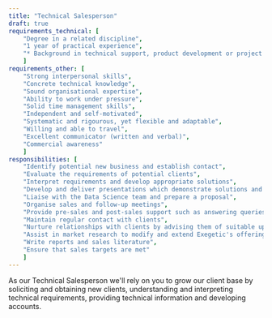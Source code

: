 ```yaml
---
title: "Technical Salesperson"
draft: true
requirements_technical: [
	"Degree in a related discipline",
	"1 year of practical experience",
	"* Background in technical support, product development or project management"
	]
requirements_other: [
	"Strong interpersonal skills",
	"Concrete technical knowledge",
	"Sound organisational expertise",
	"Ability to work under pressure",
	"Solid time management skills",
	"Independent and self-motivated",
	"Systematic and rigourous, yet flexible and adaptable",
	"Willing and able to travel",
	"Excellent communicator (written and verbal)",
	"Commercial awareness"
	]
responsibilities: [
	"Identify potential new business and establish contact",
	"Evaluate the requirements of potential clients",
	"Interpret requirements and develop appropriate solutions",
	"Develop and deliver presentations which demonstrate solutions and provide product education",
	"Liaise with the Data Science team and prepare a proposal",
	"Organise sales and follow-up meetings",
	"Provide pre-sales and post-sales support such as answering queries, leading price negotiations, providing technical advice and closing sales",
	"Maintain regular contact with clients",
	"Nurture relationships with clients by advising them of suitable updates and new technologies",
	"Assist in market research to modify and extend Exegetic's offering to adapt to the evolving environment",
	"Write reports and sales literature",
	"Ensure that sales targets are met"
	]
---
```


As our Technical Salesperson we'll rely on you to grow our client base by soliciting and obtaining new clients, understanding and interpreting technical requirements, providing technical information and developing accounts. 